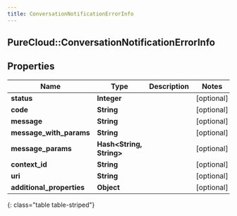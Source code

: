 ```yaml
---
title: ConversationNotificationErrorInfo
---
```

## PureCloud::ConversationNotificationErrorInfo

## Properties

|Name | Type | Description | Notes|
|------------ | ------------- | ------------- | -------------|
| **status** | **Integer** |  | [optional] |
| **code** | **String** |  | [optional] |
| **message** | **String** |  | [optional] |
| **message_with_params** | **String** |  | [optional] |
| **message_params** | **Hash&lt;String, String&gt;** |  | [optional] |
| **context_id** | **String** |  | [optional] |
| **uri** | **String** |  | [optional] |
| **additional_properties** | **Object** |  | [optional] |
{: class="table table-striped"}


